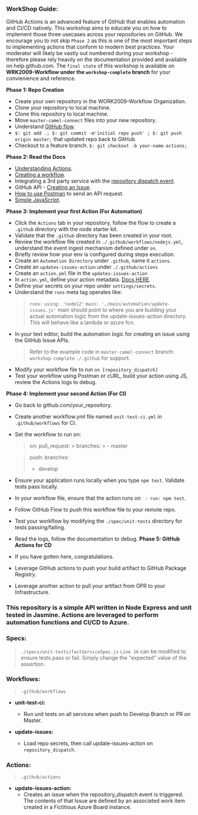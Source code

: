 ### WorkShop Guide:

GitHub Actions is an advanced feature of GitHub that enables automation and CI/CD natively. This workshop aims to educate you on how to implement those three usecases across your repositories on GitHub. We encourage you to not skip `Phase 2` as this is one of the most important steps to implementing actions that conform to modern best practices. Your moderator will likely be vastly out numbered during your workshop - therefore please rely heavily on the documentation provided and available on help.github.com. The `final state` of this workshop is available on **WRK2009-Workflow under the `workshop-complete` branch** for your convienience and reference. 

**Phase 1: Repo Creation**
  * Create your own repository in the WORK2009-Workflow Organization.
  * Clone your repository to local machine.
  * Clone this repository to local machine.
  * Move `master-camel-connect` files into your new repository.
  * Understand [GitHub flow](https://guides.github.com/introduction/flow/).
  * `$: git add .; $: git commit -m'initial repo push' ; $: git push origin master;` that updated repo back to GitHub.
  * Checkout to a feature branch. `$: git checkout -b your-name-actions;`

**Phase 2: Read the Docs**
  * [Understanding Actions](https://help.github.com/en/github/automating-your-workflow-with-github-actions/about-github-actions#core-concepts-for-github-actions).
  * [Creating a workflow](https://help.github.com/en/github/automating-your-workflow-with-github-actions/configuring-a-workflow).
  * Integrating a 3rd party service with the [repository dispatch event](https://developer.github.com/v3/repos/#create-a-repository-dispatch-event).
  * GitHub API - [Creating an Issue](https://developer.github.com/v3/issues/).
  * [How to use Postman](https://learning.getpostman.com/getting-started/) to send an API request.
  * [Simple JavaScript](https://www.w3schools.com/js/js_examples.asp).
  
**Phase 3: Implement your first Action (For Automation)**
  * Click the `Actions` tab in your repository, follow the flow to create a `.github` directory with the node starter kit.
  * Validate that the `.github` directory has been created in your root.
  * Review the workflow file created in `./.github/workflows/nodejs.yml`, understand the event ingest mechanism defined under `on`.
  * Briefly review how your env is configured during steps execution.
  * Create an `Automation Directory` under `.github`, name it `actions`.
  * Create an `updates-issues-action` under `./.github/actions`
  * Create an `action.yml` file in the `updates-issues-action`
  * In `action.yml`, define your action metadata. [Docs HERE](https://help.github.com/en/github/automating-your-workflow-with-github-actions/metadata-syntax-for-github-actions).
  * Define your secrets on your repo under `settings/secrets`.
  * Understand the `runs` meta tag operates like:
    > `runs:`
    > `using: 'node12'`
    > `main: './main/automation/update-issues.js'`
    > main should point to where you are building your actual automation logic from the update-issues-action directory. This will behave like a lambda or azure fcn.
  * In your text editor, build the automation logic for creating an issue using the GitHub Issue APIs.
    > Refer to the example code in `master-camel-connect` branch: `workshop-complete` `./.github` for support.
  * Modify your workflow file to run `on [repository_dispatch]`
  * Test your workflow using Postman or cURL, build your action using JS, review the Actions logs to debug.

**Phase 4: Implement your second Action (For CI)**
  * Go back to github.com/your_repository.
  * Create another workflow.yml file named `unit-test-ci.yml` in `.github/workflows` for CI.
  * Set the workflow to run on:
    > on: 
      > pull_request:
        > branches:	
        > - master	

    > push:	
      > branches:	
      >  - develop
  * Ensure your application runs locally when you type `npm test`. Validate tests pass locally.
  * In your workflow file, ensure that the action runs on ` - run: npm test`.
  * Follow GitHub Flow to push this workflow file to your remote repo.
  * Test your workflow by modifying the `./spec/unit-tests` directory for tests passing/failing.
  * Read the logs, follow the documentation to debug.
**Phase 5: GitHub Actions for CD**
  * If you have gotten here, congratulations. 
  * Leverage GitHub actions to push your build artifact to GitHub Package Registry.
  * Leverage another action to pull your artifact from GPR to your Infrastructure. 

 
### This repository is a simple API written in Node Express and unit tested in Jasmine. Actions are leveraged to perform automation functions and CI/CD to Azure.

### Specs:
> `./specs/unit-tests/factServiceSpec.js`
> `Line 16` can be modified to ensure tests pass or fail. Simply change the "expected" value of the assertion. 

### Workflows:
> `.github/workflows`

- **unit-test-ci:**
  - Run unit tests on all services when push to Develop Branch or PR on Master.

- **update-issues:**
  - Load repo secrets, then call update-issues-action on `repository_dispatch`.

### Actions:
> `.github/actions`

- **update-issues-action:**
  - Creates an issue when the repository_dispatch event is triggered. The contents of that Issue are defined by an associated work item created in a Fictitious Azure Board instance.
